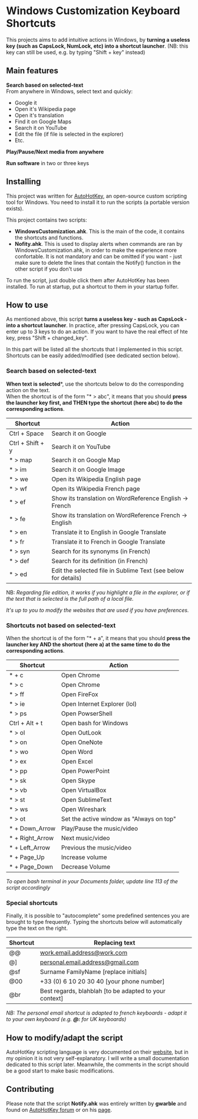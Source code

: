 # Windows Customization Keyboard Shortcuts

This projects aims to add intuitive actions in Windows, by **turning a useless key (such as CapsLock, NumLock, etc) into a shortcut launcher**.
(NB: this key can still be used, e.g. by typing "Shift + key" instead)


## Main features
**Search based on selected-text**  
From anywhere in Windows, select text and quickly:
- Google it
- Open it's Wikipedia page
- Open it's translation
- Find it on Google Maps
- Search it on YouTube
- Edit the file (if file is selected in the explorer)
- Etc.

**Play/Pause/Next media from anywhere**

**Run software** in two or three keys



## Installing

This project was written for [AutoHotKey](https://autohotkey.com), an open-source custom scripting tool for Windows. You need to install it to run the scripts (a portable version exists).


This project contains two scripts:
- **WindowsCustomization.ahk**. This is the main of the code, it contains the shortcuts and functions.
- **Nofity.ahk**. This is used to display alerts when commands are ran by WindowsCustomization.ahk, in order to make the experience more confortable. It is not mandatory and can be omitted if you want - just make sure to delete the lines that contain the Notify() function in the other script if you don't use

To run the script, just double click them after AutoHotKey has been installed.
To run at startup, put a shortcut to them in your startup folfer.

## How to use

As mentioned above, this script __turns a useless key - such as CapsLock - into a shortcut launcher__. In practice, after pressing CapsLock, you can enter up to 3 keys to do an action. If you want to have the real effect of hte key, press "Shift + changed_key".

In this part will be listed all the shortcuts that I implemented in this script. Shortcuts can be easily added/modified (see dedicated section below).


### Search based on selected-text

**When text is selected***, use the shortcuts below to do the corresponding action on the text.  
When the shortcut is of the form "* > abc", it means that you should **press the launcher key first, and THEN type the shortcut (here abc) to do the corresponding actions**. 

| Shortcut  | Action |
| --- | --- |
| Ctrl + Space | Search it on Google |
| Ctrl + Shift + y | Search it on YouTube |
| * > map  | Search it on Google Map |
| * > im  | Search it on Google Image |
| * > we | Open its Wikipedia English page |
| * > wf | Open its Wikipedia French page |
| * > ef | Show its translation on WordReference English -> French |
| * > fe | Show its translation on WordReference French -> English |
| * > en | Translate it to English in Google Translate |
| * > fr | Translate it to French in Google Translate |
| * > syn | Search for its synonyms (in French) |
| * > def | Search for its definition (in French) |
| * > ed  | Edit the selected file in Sublime Text (see below for details) |

NB: *Regarding file edition, it works if you highlight a file in the explorer, or if the text that is selected is the full path of a local file.*

*It's up to you to modify the websites that are used if you have preferences.*


### Shortcuts not based on selected-text

When the shortcut is of the form "* + a", it means that you should **press the launcher key AND the shortcut (here a) at the same time to do the corresponding actions**. 

| Shortcut  | Action |
| --- | --- |
| * + c | Open Chrome |
| * > c | Open Chrome |
| * > ff | Open FireFox |
| * > ie | Open Internet Explorer (lol) |
| * > ps | Open PowserShell |
| Ctrl + Alt + t | Open bash for Windows |
| * > ol | Open OutLook |
| * > on | Open OneNote |
| * > wo | Open Word |
| * > ex | Open Excel |
| * > pp | Open PowerPoint |
| * > sk | Open Skype |
| * > vb | Open VirtualBox |
| * > st | Open SublimeText |
| * > ws | Open Wireshark |
| * > ot | Set the active window as "Always on top" |
| * + Down_Arrow | Play/Pause the music/video |
| * + Right_Arrow | Next music/video |
| * + Left_Arrow | Previous the music/video |
| * + Page_Up | Increase volume |
| * + Page_Down | Decrease Volume |

*To open bash terminal in your Documents folder, update line 113 of the script accordingly*


### Special shortcuts

Finally, it is possible to "autocomplete" some predefined sentences you are brought to type frequently. Typing the shortcuts below will automatically type the text on the right.

| Shortcut  | Replacing text |
| --- | --- |
| @@ | work.email.address@work.com |
| @] | personal.email.address@gmail.com |
| @sf | Surname FamilyName [replace initials] |
| @00 | +33 (0) 6 10 20 30 40 [your phone number] |
| @br | Best regards, blahblah [to be adapted to your context] |

*NB: The personal email shortcut is adapted to french keyboards - adapt it to your own keyboard (e.g. **@:** for UK keyboards)*


## How to modify/adapt the script

AutoHotKey scripting language is very documented on their [website](https://autohotkey.com/docs/AutoHotkey.htm), but in my opinion it is not very self-explanatory.
I will write a small documentation dedicated to this script later. Meanwhile, the comments in the script should be a good start to make basic modifications.


## Contributing

Please note that the script **Notify.ahk** was entirely written by **gwarble** and found on [AutoHotKey forum](https://autohotkey.com/board/topic/44870-notify-multiple-easy-tray-area-notifications-v04991/) or on his [page](http://www.gwarble.com/ahk/Notify/).

